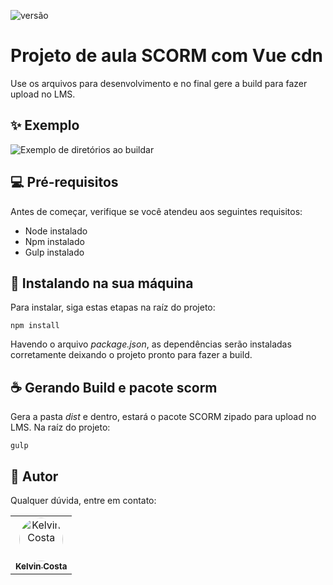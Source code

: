 ![versão](https://img.shields.io/static/v1?label=versão&message=v1.0.9&color=%23f44336)

# Projeto de aula SCORM com Vue cdn
Use os arquivos para desenvolvimento e no final gere a build para fazer upload no LMS.

## ✨ Exemplo
![Exemplo de diretórios ao buildar](exemplo.png)

## 💻 Pré-requisitos

Antes de começar, verifique se você atendeu aos seguintes requisitos:

- Node instalado
- Npm instalado
- Gulp instalado

## 🚀 Instalando na sua máquina

Para instalar, siga estas etapas na raíz do projeto:

```
npm install
```
Havendo o arquivo *package.json*, as dependências serão instaladas corretamente deixando o projeto pronto para fazer a build.

## ☕ Gerando Build e pacote scorm
Gera a pasta *dist* e dentro, estará o pacote SCORM zipado para upload no LMS.
Na raíz do projeto:

```
gulp
```


## 🤝 Autor

Qualquer dúvida, entre em contato:

<table>
  <tr>
    <td align="center">
      <a href="https://github.com/oKelvinCosta" title="Kelvin Costa Github">
        <img style="border-radius:50%" src="kelvin.jpg" width="70px;" alt="Kelvin Costa"/><br>
        <sub>
          <b>Kelvin Costa</b>
        </sub>
      </a>
    </td>
  </tr>
</table>

